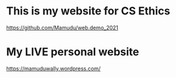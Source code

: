 

# This is my website for CS Ethics
https://github.com/Mamudu/web.demo_2021

# My LIVE personal website
https://mamuduwally.wordpress.com/